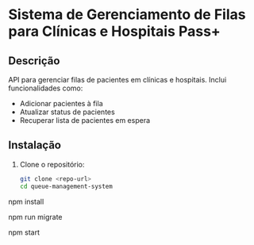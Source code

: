 # Sistema de Gerenciamento de Filas para Clínicas e Hospitais Pass+

## Descrição
API para gerenciar filas de pacientes em clínicas e hospitais. Inclui funcionalidades como:
- Adicionar pacientes à fila
- Atualizar status de pacientes
- Recuperar lista de pacientes em espera

## Instalação
1. Clone o repositório:
   ```bash
   git clone <repo-url>
   cd queue-management-system


npm install

npm run migrate

npm start
